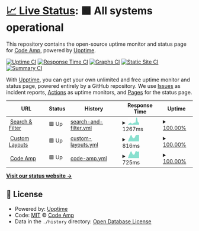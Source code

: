 # [📈 Live Status](https://Code-Amp.github.io/uptime): <!--live status--> **🟩 All systems operational**

This repository contains the open-source uptime monitor and status page for [Code Amp](https://Code-Amp.github.io/uptime), powered by [Upptime](https://github.com/upptime/upptime).

[![Uptime CI](https://github.com/Code-Amp/uptime/workflows/Uptime%20CI/badge.svg)](https://github.com/Code-Amp/uptime/actions?query=workflow%3A%22Uptime+CI%22)
[![Response Time CI](https://github.com/Code-Amp/uptime/workflows/Response%20Time%20CI/badge.svg)](https://github.com/Code-Amp/uptime/actions?query=workflow%3A%22Response+Time+CI%22)
[![Graphs CI](https://github.com/Code-Amp/uptime/workflows/Graphs%20CI/badge.svg)](https://github.com/Code-Amp/uptime/actions?query=workflow%3A%22Graphs+CI%22)
[![Static Site CI](https://github.com/Code-Amp/uptime/workflows/Static%20Site%20CI/badge.svg)](https://github.com/Code-Amp/uptime/actions?query=workflow%3A%22Static+Site+CI%22)
[![Summary CI](https://github.com/Code-Amp/uptime/workflows/Summary%20CI/badge.svg)](https://github.com/Code-Amp/uptime/actions?query=workflow%3A%22Summary+CI%22)

With [Upptime](https://upptime.js.org), you can get your own unlimited and free uptime monitor and status page, powered entirely by a GitHub repository. We use [Issues](https://github.com/Code-Amp/uptime/issues) as incident reports, [Actions](https://github.com/Code-Amp/uptime/actions) as uptime monitors, and [Pages](https://Code-Amp.github.io/uptime) for the status page.

<!--start: status pages-->
<!-- This summary is generated by Upptime (https://github.com/upptime/upptime) -->
<!-- Do not edit this manually, your changes will be overwritten -->
<!-- prettier-ignore -->
| URL | Status | History | Response Time | Uptime |
| --- | ------ | ------- | ------------- | ------ |
| <img alt="" src="https://favicons.githubusercontent.com/searchandfilter.com" height="13"> [Search & Filter](https://searchandfilter.com) | 🟩 Up | [search-and-filter.yml](https://github.com/Code-Amp/uptime/commits/HEAD/history/search-and-filter.yml) | <details><summary><img alt="Response time graph" src="./graphs/search-and-filter/response-time-week.png" height="20"> 1267ms</summary><br><a href="https://Code-Amp.github.io/uptime/history/search-and-filter"><img alt="Response time 1131" src="https://img.shields.io/endpoint?url=https%3A%2F%2Fraw.githubusercontent.com%2FCode-Amp%2Fuptime%2FHEAD%2Fapi%2Fsearch-and-filter%2Fresponse-time.json"></a><br><a href="https://Code-Amp.github.io/uptime/history/search-and-filter"><img alt="24-hour response time 2123" src="https://img.shields.io/endpoint?url=https%3A%2F%2Fraw.githubusercontent.com%2FCode-Amp%2Fuptime%2FHEAD%2Fapi%2Fsearch-and-filter%2Fresponse-time-day.json"></a><br><a href="https://Code-Amp.github.io/uptime/history/search-and-filter"><img alt="7-day response time 1267" src="https://img.shields.io/endpoint?url=https%3A%2F%2Fraw.githubusercontent.com%2FCode-Amp%2Fuptime%2FHEAD%2Fapi%2Fsearch-and-filter%2Fresponse-time-week.json"></a><br><a href="https://Code-Amp.github.io/uptime/history/search-and-filter"><img alt="30-day response time 1128" src="https://img.shields.io/endpoint?url=https%3A%2F%2Fraw.githubusercontent.com%2FCode-Amp%2Fuptime%2FHEAD%2Fapi%2Fsearch-and-filter%2Fresponse-time-month.json"></a><br><a href="https://Code-Amp.github.io/uptime/history/search-and-filter"><img alt="1-year response time 1131" src="https://img.shields.io/endpoint?url=https%3A%2F%2Fraw.githubusercontent.com%2FCode-Amp%2Fuptime%2FHEAD%2Fapi%2Fsearch-and-filter%2Fresponse-time-year.json"></a></details> | <details><summary><a href="https://Code-Amp.github.io/uptime/history/search-and-filter">100.00%</a></summary><a href="https://Code-Amp.github.io/uptime/history/search-and-filter"><img alt="All-time uptime 99.98%" src="https://img.shields.io/endpoint?url=https%3A%2F%2Fraw.githubusercontent.com%2FCode-Amp%2Fuptime%2FHEAD%2Fapi%2Fsearch-and-filter%2Fuptime.json"></a><br><a href="https://Code-Amp.github.io/uptime/history/search-and-filter"><img alt="24-hour uptime 100.00%" src="https://img.shields.io/endpoint?url=https%3A%2F%2Fraw.githubusercontent.com%2FCode-Amp%2Fuptime%2FHEAD%2Fapi%2Fsearch-and-filter%2Fuptime-day.json"></a><br><a href="https://Code-Amp.github.io/uptime/history/search-and-filter"><img alt="7-day uptime 100.00%" src="https://img.shields.io/endpoint?url=https%3A%2F%2Fraw.githubusercontent.com%2FCode-Amp%2Fuptime%2FHEAD%2Fapi%2Fsearch-and-filter%2Fuptime-week.json"></a><br><a href="https://Code-Amp.github.io/uptime/history/search-and-filter"><img alt="30-day uptime 99.90%" src="https://img.shields.io/endpoint?url=https%3A%2F%2Fraw.githubusercontent.com%2FCode-Amp%2Fuptime%2FHEAD%2Fapi%2Fsearch-and-filter%2Fuptime-month.json"></a><br><a href="https://Code-Amp.github.io/uptime/history/search-and-filter"><img alt="1-year uptime 99.98%" src="https://img.shields.io/endpoint?url=https%3A%2F%2Fraw.githubusercontent.com%2FCode-Amp%2Fuptime%2FHEAD%2Fapi%2Fsearch-and-filter%2Fuptime-year.json"></a></details>
| <img alt="" src="https://favicons.githubusercontent.com/customlayouts.com" height="13"> [Custom Layouts](https://customlayouts.com) | 🟩 Up | [custom-layouts.yml](https://github.com/Code-Amp/uptime/commits/HEAD/history/custom-layouts.yml) | <details><summary><img alt="Response time graph" src="./graphs/custom-layouts/response-time-week.png" height="20"> 816ms</summary><br><a href="https://Code-Amp.github.io/uptime/history/custom-layouts"><img alt="Response time 850" src="https://img.shields.io/endpoint?url=https%3A%2F%2Fraw.githubusercontent.com%2FCode-Amp%2Fuptime%2FHEAD%2Fapi%2Fcustom-layouts%2Fresponse-time.json"></a><br><a href="https://Code-Amp.github.io/uptime/history/custom-layouts"><img alt="24-hour response time 1034" src="https://img.shields.io/endpoint?url=https%3A%2F%2Fraw.githubusercontent.com%2FCode-Amp%2Fuptime%2FHEAD%2Fapi%2Fcustom-layouts%2Fresponse-time-day.json"></a><br><a href="https://Code-Amp.github.io/uptime/history/custom-layouts"><img alt="7-day response time 816" src="https://img.shields.io/endpoint?url=https%3A%2F%2Fraw.githubusercontent.com%2FCode-Amp%2Fuptime%2FHEAD%2Fapi%2Fcustom-layouts%2Fresponse-time-week.json"></a><br><a href="https://Code-Amp.github.io/uptime/history/custom-layouts"><img alt="30-day response time 859" src="https://img.shields.io/endpoint?url=https%3A%2F%2Fraw.githubusercontent.com%2FCode-Amp%2Fuptime%2FHEAD%2Fapi%2Fcustom-layouts%2Fresponse-time-month.json"></a><br><a href="https://Code-Amp.github.io/uptime/history/custom-layouts"><img alt="1-year response time 850" src="https://img.shields.io/endpoint?url=https%3A%2F%2Fraw.githubusercontent.com%2FCode-Amp%2Fuptime%2FHEAD%2Fapi%2Fcustom-layouts%2Fresponse-time-year.json"></a></details> | <details><summary><a href="https://Code-Amp.github.io/uptime/history/custom-layouts">100.00%</a></summary><a href="https://Code-Amp.github.io/uptime/history/custom-layouts"><img alt="All-time uptime 100.00%" src="https://img.shields.io/endpoint?url=https%3A%2F%2Fraw.githubusercontent.com%2FCode-Amp%2Fuptime%2FHEAD%2Fapi%2Fcustom-layouts%2Fuptime.json"></a><br><a href="https://Code-Amp.github.io/uptime/history/custom-layouts"><img alt="24-hour uptime 100.00%" src="https://img.shields.io/endpoint?url=https%3A%2F%2Fraw.githubusercontent.com%2FCode-Amp%2Fuptime%2FHEAD%2Fapi%2Fcustom-layouts%2Fuptime-day.json"></a><br><a href="https://Code-Amp.github.io/uptime/history/custom-layouts"><img alt="7-day uptime 100.00%" src="https://img.shields.io/endpoint?url=https%3A%2F%2Fraw.githubusercontent.com%2FCode-Amp%2Fuptime%2FHEAD%2Fapi%2Fcustom-layouts%2Fuptime-week.json"></a><br><a href="https://Code-Amp.github.io/uptime/history/custom-layouts"><img alt="30-day uptime 100.00%" src="https://img.shields.io/endpoint?url=https%3A%2F%2Fraw.githubusercontent.com%2FCode-Amp%2Fuptime%2FHEAD%2Fapi%2Fcustom-layouts%2Fuptime-month.json"></a><br><a href="https://Code-Amp.github.io/uptime/history/custom-layouts"><img alt="1-year uptime 100.00%" src="https://img.shields.io/endpoint?url=https%3A%2F%2Fraw.githubusercontent.com%2FCode-Amp%2Fuptime%2FHEAD%2Fapi%2Fcustom-layouts%2Fuptime-year.json"></a></details>
| <img alt="" src="https://favicons.githubusercontent.com/codeamp.com" height="13"> [Code Amp](https://codeamp.com) | 🟩 Up | [code-amp.yml](https://github.com/Code-Amp/uptime/commits/HEAD/history/code-amp.yml) | <details><summary><img alt="Response time graph" src="./graphs/code-amp/response-time-week.png" height="20"> 725ms</summary><br><a href="https://Code-Amp.github.io/uptime/history/code-amp"><img alt="Response time 734" src="https://img.shields.io/endpoint?url=https%3A%2F%2Fraw.githubusercontent.com%2FCode-Amp%2Fuptime%2FHEAD%2Fapi%2Fcode-amp%2Fresponse-time.json"></a><br><a href="https://Code-Amp.github.io/uptime/history/code-amp"><img alt="24-hour response time 888" src="https://img.shields.io/endpoint?url=https%3A%2F%2Fraw.githubusercontent.com%2FCode-Amp%2Fuptime%2FHEAD%2Fapi%2Fcode-amp%2Fresponse-time-day.json"></a><br><a href="https://Code-Amp.github.io/uptime/history/code-amp"><img alt="7-day response time 725" src="https://img.shields.io/endpoint?url=https%3A%2F%2Fraw.githubusercontent.com%2FCode-Amp%2Fuptime%2FHEAD%2Fapi%2Fcode-amp%2Fresponse-time-week.json"></a><br><a href="https://Code-Amp.github.io/uptime/history/code-amp"><img alt="30-day response time 758" src="https://img.shields.io/endpoint?url=https%3A%2F%2Fraw.githubusercontent.com%2FCode-Amp%2Fuptime%2FHEAD%2Fapi%2Fcode-amp%2Fresponse-time-month.json"></a><br><a href="https://Code-Amp.github.io/uptime/history/code-amp"><img alt="1-year response time 734" src="https://img.shields.io/endpoint?url=https%3A%2F%2Fraw.githubusercontent.com%2FCode-Amp%2Fuptime%2FHEAD%2Fapi%2Fcode-amp%2Fresponse-time-year.json"></a></details> | <details><summary><a href="https://Code-Amp.github.io/uptime/history/code-amp">100.00%</a></summary><a href="https://Code-Amp.github.io/uptime/history/code-amp"><img alt="All-time uptime 100.00%" src="https://img.shields.io/endpoint?url=https%3A%2F%2Fraw.githubusercontent.com%2FCode-Amp%2Fuptime%2FHEAD%2Fapi%2Fcode-amp%2Fuptime.json"></a><br><a href="https://Code-Amp.github.io/uptime/history/code-amp"><img alt="24-hour uptime 100.00%" src="https://img.shields.io/endpoint?url=https%3A%2F%2Fraw.githubusercontent.com%2FCode-Amp%2Fuptime%2FHEAD%2Fapi%2Fcode-amp%2Fuptime-day.json"></a><br><a href="https://Code-Amp.github.io/uptime/history/code-amp"><img alt="7-day uptime 100.00%" src="https://img.shields.io/endpoint?url=https%3A%2F%2Fraw.githubusercontent.com%2FCode-Amp%2Fuptime%2FHEAD%2Fapi%2Fcode-amp%2Fuptime-week.json"></a><br><a href="https://Code-Amp.github.io/uptime/history/code-amp"><img alt="30-day uptime 100.00%" src="https://img.shields.io/endpoint?url=https%3A%2F%2Fraw.githubusercontent.com%2FCode-Amp%2Fuptime%2FHEAD%2Fapi%2Fcode-amp%2Fuptime-month.json"></a><br><a href="https://Code-Amp.github.io/uptime/history/code-amp"><img alt="1-year uptime 100.00%" src="https://img.shields.io/endpoint?url=https%3A%2F%2Fraw.githubusercontent.com%2FCode-Amp%2Fuptime%2FHEAD%2Fapi%2Fcode-amp%2Fuptime-year.json"></a></details>

<!--end: status pages-->

[**Visit our status website →**](https://Code-Amp.github.io/uptime)

## 📄 License

- Powered by: [Upptime](https://github.com/upptime/upptime)
- Code: [MIT](./LICENSE) © [Code Amp](https://Code-Amp.github.io/uptime)
- Data in the `./history` directory: [Open Database License](https://opendatacommons.org/licenses/odbl/1-0/)
